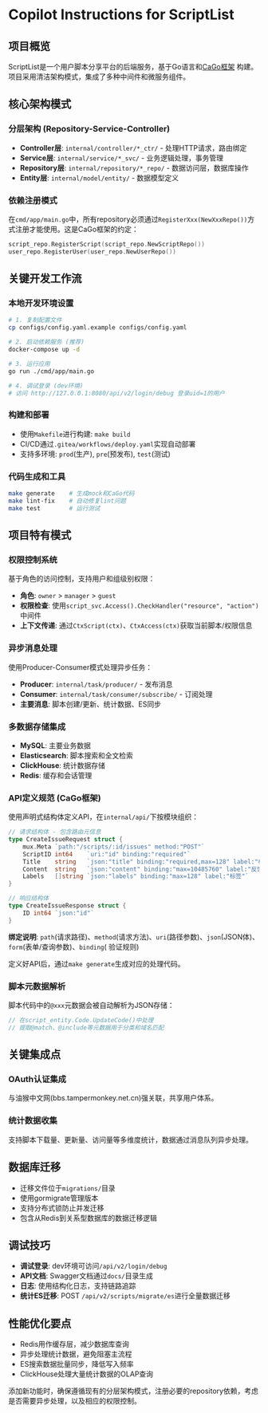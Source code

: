 # Copilot Instructions for ScriptList

## 项目概览

ScriptList是一个用户脚本分享平台的后端服务，基于Go语言和[CaGo框架](https://github.com/cago-frame/cago)
构建。项目采用清洁架构模式，集成了多种中间件和微服务组件。

## 核心架构模式

### 分层架构 (Repository-Service-Controller)

- **Controller层**: `internal/controller/*_ctr/` - 处理HTTP请求，路由绑定
- **Service层**: `internal/service/*_svc/` - 业务逻辑处理，事务管理
- **Repository层**: `internal/repository/*_repo/` - 数据访问层，数据库操作
- **Entity层**: `internal/model/entity/` - 数据模型定义

### 依赖注册模式

在`cmd/app/main.go`中，所有repository必须通过`RegisterXxx(NewXxxRepo())`方式注册才能使用。这是CaGo框架的约定：

```go
script_repo.RegisterScript(script_repo.NewScriptRepo())
user_repo.RegisterUser(user_repo.NewUserRepo())
```

## 关键开发工作流

### 本地开发环境设置

```bash
# 1. 复制配置文件
cp configs/config.yaml.example configs/config.yaml

# 2. 启动依赖服务 (推荐)
docker-compose up -d

# 3. 运行应用
go run ./cmd/app/main.go

# 4. 调试登录 (dev环境)
# 访问 http://127.0.0.1:8080/api/v2/login/debug 登录uid=1的用户
```

### 构建和部署

- 使用`Makefile`进行构建: `make build`
- CI/CD通过`.gitea/workflows/deploy.yaml`实现自动部署
- 支持多环境: `prod`(生产), `pre`(预发布), `test`(测试)

### 代码生成和工具

```bash
make generate    # 生成mock和CaGo代码
make lint-fix    # 自动修复lint问题
make test        # 运行测试
```

## 项目特有模式

### 权限控制系统

基于角色的访问控制，支持用户和组级别权限：

- **角色**: `owner` > `manager` > `guest`
- **权限检查**: 使用`script_svc.Access().CheckHandler("resource", "action")`中间件
- **上下文传递**: 通过`CtxScript(ctx)`、`CtxAccess(ctx)`获取当前脚本/权限信息

### 异步消息处理

使用Producer-Consumer模式处理异步任务：

- **Producer**: `internal/task/producer/` - 发布消息
- **Consumer**: `internal/task/consumer/subscribe/` - 订阅处理
- **主要消息**: 脚本创建/更新、统计数据、ES同步

### 多数据存储集成

- **MySQL**: 主要业务数据
- **Elasticsearch**: 脚本搜索和全文检索
- **ClickHouse**: 统计数据存储
- **Redis**: 缓存和会话管理

### API定义规范 (CaGo框架)

使用声明式结构体定义API，在`internal/api/`下按模块组织：

```go
// 请求结构体 - 包含路由元信息
type CreateIssueRequest struct {
	mux.Meta `path:"/scripts/:id/issues" method:"POST"`
	ScriptID int64    `uri:"id" binding:"required"`
	Title    string   `json:"title" binding:"required,max=128" label:"标题"`
	Content  string   `json:"content" binding:"max=10485760" label:"反馈内容"`
	Labels   []string `json:"labels" binding:"max=128" label:"标签"`
}

// 响应结构体
type CreateIssueResponse struct {
	ID int64 `json:"id"`
}
```

**绑定说明**: `path`(请求路径)、`method`(请求方法)、`uri`(路径参数)、`json`(JSON体)、`form`(表单/查询参数)、`binding`(
验证规则)

定义好API后，通过`make generate`生成对应的处理代码。

### 脚本元数据解析

脚本代码中的`@xxx`元数据会被自动解析为JSON存储：

```go
// 在script_entity.Code.UpdateCode()中处理
// 提取@match、@include等元数据用于分类和域名匹配
```

## 关键集成点

### OAuth认证集成

与油猴中文网(bbs.tampermonkey.net.cn)强关联，共享用户体系。

### 统计数据收集

支持脚本下载量、更新量、访问量等多维度统计，数据通过消息队列异步处理。

## 数据库迁移

- 迁移文件位于`migrations/`目录
- 使用gormigrate管理版本
- 支持分布式锁防止并发迁移
- 包含从Redis到关系型数据库的数据迁移逻辑

## 调试技巧

- **调试登录**: dev环境可访问`/api/v2/login/debug`
- **API文档**: Swagger文档通过`docs/`目录生成
- **日志**: 使用结构化日志，支持链路追踪
- **统计ES迁移**: POST `/api/v2/scripts/migrate/es`进行全量数据迁移

## 性能优化要点

- Redis用作缓存层，减少数据库查询
- 异步处理统计数据，避免阻塞主流程
- ES搜索数据批量同步，降低写入频率
- ClickHouse处理大量统计数据的OLAP查询

添加新功能时，确保遵循现有的分层架构模式，注册必要的repository依赖，考虑是否需要异步处理，以及相应的权限控制。

